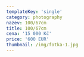 ```yaml
---
templateKey: 'single'
category: photography
nazev: 100/67cm
title: 100/67cm
cena: '15 000 Kč'
price: '600 EUR'
thumbnail: /img/fotka-1.jpg
---
```

